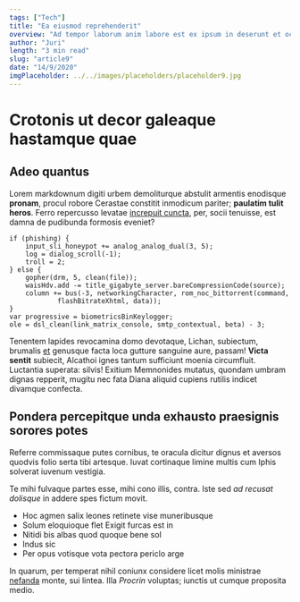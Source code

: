 ```yaml
---
tags: ["Tech"]
title: "Ea eiusmod reprehenderit"
overview: "Ad tempor laborum anim labore est ex ipsum in deserunt et occaecat excepteur dolor. Ea fugiat sit ullamco eu. Non do qui in voluptate."
author: "Juri"
length: "3 min read"
slug: "article9"
date: "14/9/2020"
imgPlaceholder: ../../images/placeholders/placeholder9.jpg
---
```


# Crotonis ut decor galeaque hastamque quae

## Adeo quantus

Lorem markdownum digiti urbem demoliturque abstulit armentis enodisque
**pronam**, procul robore Cerastae constitit inmodicum pariter; **paulatim tulit
heros**. Ferro repercusso levatae [increpuit cuncta](http://autest.com/), per,
socii tenuisse, est damna de pudibunda formosis eveniet?

    if (phishing) {
        input_sli_honeypot += analog_analog_dual(3, 5);
        log = dialog_scroll(-1);
        troll = 2;
    } else {
        gopher(drm, 5, clean(file));
        waisHdv.add -= title_gigabyte_server.bareCompressionCode(source);
        column += bus(-3, networkingCharacter, rom_noc_bittorrent(command,
                flashBitrateXhtml, data));
    }
    var progressive = biometricsBinKeylogger;
    ole = dsl_clean(link_matrix_console, smtp_contextual, beta) - 3;

Tenentem lapides revocamina domo devotaque, Lichan, subiectum, brumalis
[et](http://differt-sum.com/occidit.aspx) genusque facta loca gutture sanguine
aure, passam! **Victa sentit** subiecit, Alcathoi ignes tantum sufficiunt moenia
circumfluit. Luctantia superata: silvis! Exitium Memnonides mutatus, quondam
umbram dignas repperit, mugitu nec fata Diana aliquid cupiens rutilis indicet
divamque confecta.

## Pondera percepitque unda exhausto praesignis sorores potes

Referre commissaque putes cornibus, te oracula dicitur dignus et aversos quodvis
folio serta tibi artesque. Iuvat cortinaque limine multis cum Iphis solverat
iuvenum vestigia.

Te mihi fulvaque partes esse, mihi cono illis, contra. Iste sed _ad recusat
dolisque_ in addere spes fictum movit.

- Hoc agmen salix leones retinete vise muneribusque
- Solum eloquioque flet Exigit furcas est in
- Nitidi bis albas quod quoque bene sol
- Indus sic
- Per opus votisque vota pectora periclo arge

In quarum, per temperat nihil coniunx considere licet molis ministrae
[nefanda](http://incana.org/) monte, sui lintea. Illa _Procrin_ voluptas;
iunctis ut cumque proposita medio.
